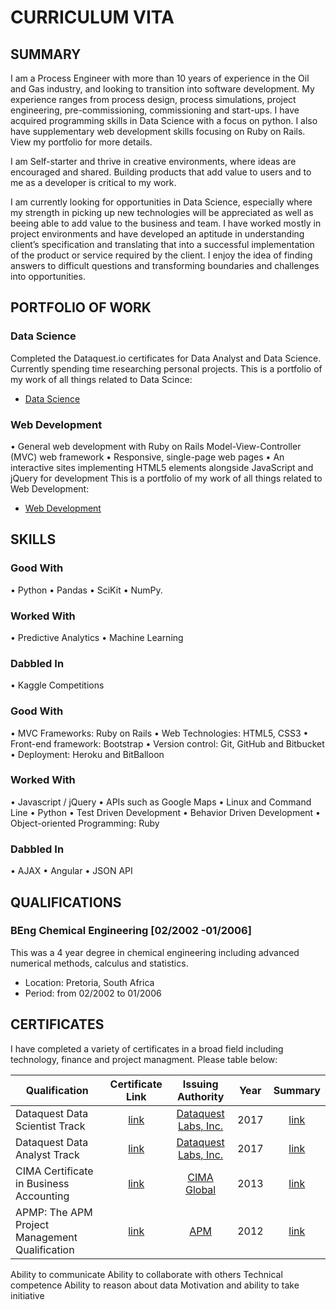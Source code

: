 # CURRICULUM VITA

## SUMMARY

I am a Process Engineer with more than 10 years of experience in the Oil and Gas industry, and looking to transition into software development. My experience ranges from process design, process simulations, project engineering, pre-commissioning, commissioning and start-ups. I have acquired programming skills in Data Science with a focus on python. I also have supplementary web development skills focusing on Ruby on Rails. View my portfolio for more details.

I am Self-starter and thrive in creative environments, where ideas are encouraged and shared. Building products that add value to users and to me as a developer is critical to my work.

I am currently looking for opportunities in Data Science, especially where my strength in picking up new technologies will be appreciated as well as beeing able to add value to the business and team. I have worked mostly in project environments and have developed an aptitude in understanding client’s specification and translating that into a successful implementation of the product or service required by the client. I enjoy the idea of finding answers to difficult questions and transforming boundaries and challenges into opportunities.

## PORTFOLIO OF WORK

### Data Science
Completed the Dataquest.io certificates for Data Analyst and Data Science. Currently spending time researching personal projects. This is a portfolio of my work of all things related to Data Scince:
* [Data Science](https://github.com/JasonMDev/portfolio-datascience)

### Web Development
• General web development with Ruby on Rails Model-View-Controller (MVC) web framework
• Responsive, single-page web pages 
• An interactive sites implementing HTML5 elements alongside JavaScript and jQuery for development 
This is a portfolio of my work of all things related to Web Development:
* [Web Development](https://github.com/JasonMDev/portfolio-web-development)

## SKILLS
### Good With
• Python
• Pandas
• SciKit
• NumPy.

### Worked With
• Predictive Analytics
• Machine Learning

### Dabbled In
• Kaggle Competitions

### Good With
• MVC Frameworks: Ruby on Rails
• Web Technologies: HTML5, CSS3
• Front-end framework: Bootstrap
• Version control: Git, GitHub and Bitbucket
• Deployment: Heroku and BitBalloon

### Worked With
• Javascript / jQuery
• APIs such as Google Maps
• Linux and Command Line
• Python
• Test Driven Development
• Behavior Driven Development
• Object-oriented Programming: Ruby

### Dabbled In
• AJAX
• Angular
• JSON API

## QUALIFICATIONS
### BEng Chemical Engineering [02/2002 -01/2006]
This was a 4 year degree in chemical engineering including advanced numerical methods, calculus and statistics.
* Location: Pretoria, South Africa
* Period: from 02/2002 to 01/2006

## CERTIFICATES
I have completed a variety of certificates in a broad field including technology, finance and project managment. Please table below:

| Qualification | Certificate Link | Issuing Authority | Year | Summary |
| ------------- | :--------------: | :---------------: |:---: | :-----: |
| Dataquest Data Scientist Track  | [link](https://github.com/JasonMDev/curriculum-vitae/blob/master/certificates/DQ-Track-Data-Scientist.pdf)        | [Dataquest Labs, Inc.](https://www.dataquest.io/) | 2017 |  [link](https://github.com/JasonMDev/curriculum-vitae/blob/master/README.md#cima-certificate-in-business-accounting) |
| Dataquest Data Analyst Track    | [link](https://github.com/JasonMDev/curriculum-vitae/blob/master/certificates/DQ-Track-Data-Analyst.pdf)         |  [Dataquest Labs, Inc.](https://www.dataquest.io/) | 2017 | [link](https://github.com/JasonMDev/curriculum-vitae/blob/master/README.md#cima-certificate-in-business-accounting) |
| CIMA Certificate in Business Accounting   | [link](https://github.com/JasonMDev/curriculum-vitae/blob/master/certificates/JasonMansCIMABusinessCert.pdf)       |  [CIMA Global](https://www.cimaglobal.com/Qualifications/cert-ba/) | 2013 | [link](https://github.com/JasonMDev/curriculum-vitae/blob/master/README.md#cima-certificate-in-business-accounting) |
| APMP: The APM Project Management Qualification    | [link](https://github.com/JasonMDev/curriculum-vitae/blob/master/certificates/APMPCert.pdf)        |  [APM](https://www.apm.org.uk/qualifications-and-training/project-management-qualification/) | 2012 | [link](https://github.com/JasonMDev/curriculum-vitae/blob/master/README.md#cima-certificate-in-business-accounting) |




Ability to communicate
Ability to collaborate with others
Technical competence
Ability to reason about data
Motivation and ability to take initiative

